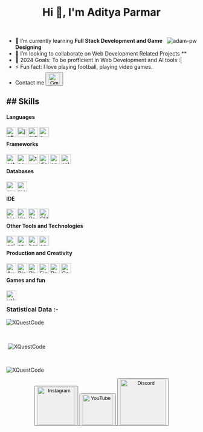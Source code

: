 <h1 align="center">Hi 👋, I'm Aditya Parmar</h1>

<br>

<p><img align="right" src="https://github.com/Adam-pw/Adam-pw/blob/main/animation_500_kxa883sd.gif" alt="adam-pw" /></p>

- 🌱 I’m currently learning **Full Stack Development and Game Designing** <br>
- 👯 I’m looking to collaborate on Web Development Related Projects ** <br>
- 🥅 2024 Goals: To be profficient in Web Development and AI tools :| <br>
- ⚡ Fun fact: I love playing football, playing video games. <br>
- Contact me <a href="mailto:xquestcodes@gmail.com"> <button>
    <img src="https://i.imgur.com/5b0bAC4.png" alt="Gmail" width="30"/> </button>
  </a>

<h2>
## Skills </h2>

<h4> Languages </h4>
<span> 

<img align="left" alt="c#" width="26px" src="https://i.imgur.com/loWAHjB.png" />
<img align="left" alt="js" width="26px" src="https://i.imgur.com/3u1wzwE.png" />
<img align="left" alt="python" width="26px" src="https://i.imgur.com/C71VspT.png" />
<img align="left" alt="c++" width="26px" src="https://i.imgur.com/YMXeZ6b.png" /> <br />
</span>

<h4> Frameworks </h4>
<span>
  <a href="https://astro.build/" target="_blank">
    <img align="left" alt="astro" width="26px" src="https://astro.build/assets/press/astro-icon-light.svg" />
  </a>

  <a href="https://nodejs.org/" target="_blank">
    <img align="left" alt="nodejs" width="26px" src="https://i.imgur.com/lPPZ3AO.png" />
  </a>

  <a href="https://www.typescriptlang.org/" target="_blank">
    <img align="left" alt="typescript" width="26px" src="https://upload.wikimedia.org/wikipedia/commons/thumb/4/4c/Typescript_logo_2020.svg/2048px-Typescript_logo_2020.svg.png" />
  </a>

  <a href="https://discord.js.org/" target="_blank">
    <img align="left" alt="discordjs" width="26px" src="https://i.imgur.com/rccpTOp.png" />
  </a>

  <a href="https://opencv.org/" target="_blank">
    <img align="left" alt="opencv" width="26px" src="https://i.imgur.com/cgMOqRS.png">
  </a>

  <a href="https://www.splashkit.io/" target="_blank">
    <img align="left" alt="splashkit" width="26px" src="https://i.imgur.com/WnoKlPc.png">
  </a><br />
</span>

<h4> Databases </h4>
<span>
  <a href="https://www.mysql.com/" target="_blank">
    <img align="left" alt="mysql" width="26px" src="https://i.imgur.com/sG9on5P.png">
  </a>

  <a href="https://www.mongodb.com/" target="_blank">
    <img align="left" alt="mongodb" width="26px" src="https://imgur.com/xN5cFRr.png" />
  </a><br />
</span>

<h4> IDE </h4>
<span>
  <a href="https://code.visualstudio.com/" target="_blank">
    <img align="left" alt="Visual Studio Code" width="26px" src="https://i.imgur.com/LwSdAlE.png" />
  </a>

  <a href="https://visualstudio.microsoft.com/" target="_blank">
    <img align="left" alt="Visual Studio" width="26px" src="https://i.imgur.com/SepzwEU.png" />
  </a>

  <a href="https://replit.com/" target="_blank">
    <img align="left" alt="Repl.it" width="26px" src="https://i.imgur.com/3DqvI5F.png" />
  </a>

  <a href="https://glitch.com/" target="_blank">
    <img align="left" alt="Glitch" width="26px" src="https://i.imgur.com/96ku0wz.png" />
  </a><br />
</span>

<h4> Other Tools and Technologies </h4>
<span text-align: center>
  <a href="https://cloud.google.com/" target="_blank">
    <img align="left" alt="gcloud" width="26px" src="https://i.imgur.com/qHpvfwl.png">
  </a>

  <a href="https://azure.microsoft.com/" target="_blank">
    <img align="left" alt="azure" width="26px" src="https://swimburger.net/media/ppnn3pcl/azure.png">
  </a>

  <a href="https://www.heroku.com/" target="_blank">
    <img align="left" alt="heroku" width="26px" src="https://i.imgur.com/v9IRHGV.png" />
  </a>

  <a href="https://www.openai.com/" target="_blank">
    <img align="left" alt="openai" width="26px" src="https://static.vecteezy.com/system/resources/previews/021/495/993/original/chatgpt-openai-logo-icon-free-png.png" />
  </a>
</span>

 <br/>
</span>
<h4> Production and Creativity </h4>
<span>
  <a href="https://www.autodesk.com/products/fusion-360/overview" target="_blank">
    <img align="left" alt="AutoCad Fusion 360" width="26px" src="https://seeklogo.com/images/A/autodesk-fusion-360-logo-7F72A76397-seeklogo.com.png" />
  </a>

  <a href="https://www.blender.org/" target="_blank">
    <img align="left" alt="Blender" width="26px" src="https://upload.wikimedia.org/wikipedia/commons/thumb/0/0c/Blender_logo_no_text.svg/2503px-Blender_logo_no_text.svg.png" />
  </a>

  <a href="https://www.adobe.com/products/photoshop.html" target="_blank">
    <img align="left" alt="Photoshop" width="26px" src="https://upload.wikimedia.org/wikipedia/commons/2/20/Photoshop_CC_icon.png" />
  </a>

  <a href="https://www.figma.com/" target="_blank">
    <img align="left" alt="Figma" width="26px" src="https://cdn.freebiesupply.com/logos/large/2x/figma-1-logo-png-transparent.png" />
  </a>

  <a href="https://www.adobe.com/products/premiere.html" target="_blank">
    <img align="left" alt="Premiere Pro" width="26px" src="https://encrypted-tbn0.gstatic.com/images?q=tbn:ANd9GcSpAwUAzpUlfVtztLu6hFZFMa72SNcVkKLqJ4MY69B0fQ&s" />
  </a>

  <a href="https://www.canva.com/" target="_blank">
    <img align="left" alt="Canva" width="26px" src="https://www.edigitalagency.com.au/wp-content/uploads/Canva-logo-png-circle-full-colour-white-font.png" />
  </a><br />
</span>

<h4> Games and fun </h4>
<span>
  <a href="https://playvalorant.com/" target="_blank">
    <img align="left" alt="valorant" width="26px" src="https://i.imgur.com/2bRyGNd.png" />
  </a> <br />
</span>
    
<h3>Statistical Data :-</h3>
<p><img align="center"
    src="https://github-readme-stats.vercel.app/api/top-langs?username=XQuestCode&show_icons=true&locale=en&bg_color=0d1117&text_color=ffffff&layout=compact"
    alt="XQuestCode" 
    bg_color=#808080/></p>

<br>

<p>&nbsp;<img align="center" src="https://github-readme-stats.vercel.app/api?username=XQuestCode&show_icons=true&locale=en&bg_color=0d1117&text_color=ffffff&repo=convoychat"
    alt="XQuestCode" /></p>

<br>

<p><img align="center" src="https://github-readme-streak-stats.herokuapp.com/?user=XQuestCode&theme=dark&background=0d1117&date_format=M%20j%5B%2C%20Y%5D" alt="XQuestCode" /></p>

<p align="center">
<a href="https://www.instagram.com/geeky_aadi/"> <button>
    <img src="https://i.imgur.com/TAeUEyJ.png" alt="Instagram" width="100"/> </button>
  </a>
<a href="https://www.youtube.com/channel/UCQdiX8psFfls2wbwtOdhKLw"> <button>
    <img src="https://user-images.githubusercontent.com/59381835/92191346-676c5480-ee18-11ea-8240-e416eb1a5b5d.png" alt="YouTube" width="80"/> </button>
  </a>
    <a href="https://dsc.gg/primogem"> <button>
        <img src="https://i.imgur.com/H62seUA.png" alt="Discord" width="120"/> </button>
  </a>
</p>
